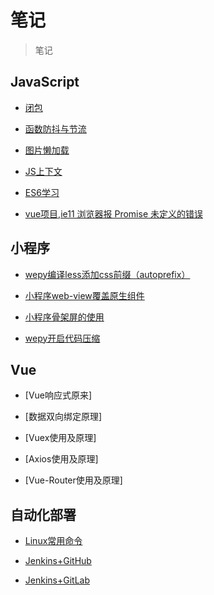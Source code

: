 # 笔记

> 笔记

## JavaScript

- [闭包]()

- [函数防抖与节流](./js/debounceAndThrottle.md)

- [图片懒加载](./js/lazyLoad.md)

- [JS上下文](./js/content.md)

- [ES6学习](./js/es6.md)

- [vue项目,ie11 浏览器报 Promise 未定义的错误](./js/polyfill.md)

## 小程序

- [wepy编译less添加css前缀（autoprefix）](./wxApp/autoprefix.md)

- [小程序web-view覆盖原生组件](./wxApp/webview.md)

- [小程序骨架屏的使用](./wxApp/wxapp-skeleton.md)

- [wepy开启代码压缩](./wxApp/wepy-minify.md)

## Vue

- [Vue响应式原来]

- [数据双向绑定原理]

- [Vuex使用及原理]

- [Axios使用及原理]

- [Vue-Router使用及原理]

## 自动化部署

- [Linux常用命令](./linux/linux-bash.md)

- [Jenkins+GitHub](./linux/Jenkins+GitHub.md)

- [Jenkins+GitLab](./linux/Jenkins+GitLab.md)

